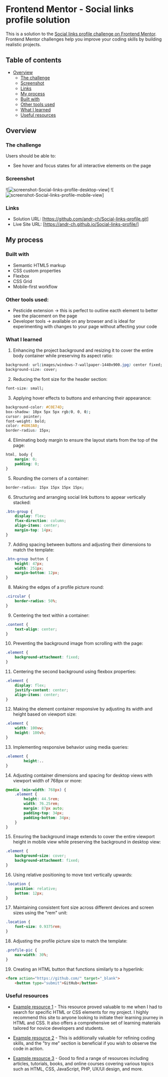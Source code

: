 # Frontend Mentor - Social links profile solution

This is a solution to the [Social links profile challenge on Frontend Mentor](https://www.frontendmentor.io/challenges/social-links-profile-UG32l9m6dQ). Frontend Mentor challenges help you improve your coding skills by building realistic projects. 

## Table of contents

- [Overview](#overview)
  - [The challenge](#the-challenge)
  - [Screenshot](#screenshot)
  - [Links](#links)
  - [My process](#my-process)
  - [Built with](#built-with)
  - [Other tools used](#other-tools-used)
  - [What I learned](#what-i-learned)
  - [Useful resources](#useful-resources)


## Overview

### The challenge

Users should be able to:

- See hover and focus states for all interactive elements on the page

### Screenshot

![<img src="images/social-links-snip.png" alt="screenshot-Social-links-profile-desktop-view">]
![<img src="images/social-link-snip2.png" alt="screenshot-Social-links-profile-mobile-view">]



### Links

- Solution URL: [https://github.com/andr-ch/Social-links-profile.git]
- Live Site URL: [https://andr-ch.github.io/Social-links-profile/]

## My process

### Built with

- Semantic HTML5 markup
- CSS custom properties
- Flexbox
- CSS Grid
- Mobile-first workflow

### Other tools used:
- Pesticide extension -> this is perfect to outline eacth element to better see the placement on the page  
- Developer tools -> available on any browser and is ideal for experimenting with changes to your page without affecting your code


### What I learned

1. Enhancing the project background and resizing it to cover the entire body container while preserving its aspect ratio:
```css
background: url(images/windows-7-wallpaper-1440x900.jpg) center fixed;
background-size: cover;
```

2. Reducing the font size for the header section:
```css
font-size: small;
```

3. Applying hover effects to buttons and enhancing their appearance:
```css
background-color: #C0E74D;
box-shadow: 10px 5px 5px rgb(0, 0, 0);
cursor: pointer;
font-weight: bold;
color: #4863A0;
border-radius: 15px;
```

4. Eliminating body margin to ensure the layout starts from the top of the page:
```css
html, body {
    margin: 0;
    padding: 0;
}
```

5. Rounding the corners of a container:
```css
border-radius: 15px 15px 15px 15px;
```

6. Structuring and arranging social link buttons to appear vertically stacked:
```css  
.btn-group {
    display: flex;
    flex-direction: column;
    align-items: center;
    margin-top: 14px;
}
```

7. Adding spacing between buttons and adjusting their dimensions to match the template:
```css
.btn-group button {
    height: 47px;
    width: 251px;
    margin-bottom: 12px;
}
```

8. Making the edges of a profile picture round:
```css
.circular {
    border-radius: 50%;
}
```

9. Centering the text within a container:
```css
.content {
    text-align: center;
}
```

10. Preventing the background image from scrolling with the page:
```css
.element {
    background-attachment: fixed;
}
 ```

11. Centering the second background using flexbox properties:
```css
.element {
    display: flex;
    justify-content: center;
    align-items: center;
}
 ```

12. Making the element container responsive by adjusting its width and height based on viewport size:
```css
.element {
    width: 100vw;
    height: 100vh;
}
 ```

13. Implementing responsive behavior using media queries:
```css
.element {
        height:..
}
 ```

14. Adjusting container dimensions and spacing for desktop views with viewport width of 768px or more:
```css
@media (min-width: 768px) {
    .element {
        height: 44.5rem;
        width: 76.25rem;
        margin: 87px auto;
        padding-top: 34px;
        padding-bottom: 34px;
    }
}
```

15. Ensuring the background image extends to cover the entire viewport height in mobile view while preserving the background in desktop view:
```css
.element {
    background-size: cover;
    background-attachment: fixed;
}
```

16. Using relative positioning to move text vertically upwards:
```css
.location {
    position: relative;
    bottom: 12px;
}
```

17. Maintaining consistent font size across different devices and screen sizes using the "rem" unit:
```css
.location {
    font-size: 0.9375rem;
}
```

18. Adjusting the profile picture size to match the template:
```css
.profile-pic {
    max-width: 30%;
}
```

19. Creating an HTML button that functions similarly to a hyperlink:
```html
<form action="https://github.com/" target="_blank">
    <button type="submit">GitHub</button>
```
### Useful resources

- [Example resource 1](https://developer.mozilla.org/en-US/) - This resource proved valuable to me when I had to search for specific HTML or CSS elements for my project. I highly recommend this site to anyone looking to initiate their learning journey in HTML and CSS. It also offers a comprehensive set of learning materials tailored for novice developers and students.

- [Example resource 2](https://www.w3schools.com/) - This is additionally valuable for refining coding skills, and the "try me" section is beneficial if you wish to observe the code in action.

- [Example resource 3](https://www.sitepoint.com/) - Good to find a range of resources including articles, tutorials, books, and online courses covering various topics such as HTML, CSS, JavaScript, PHP, UX/UI design, and more.
